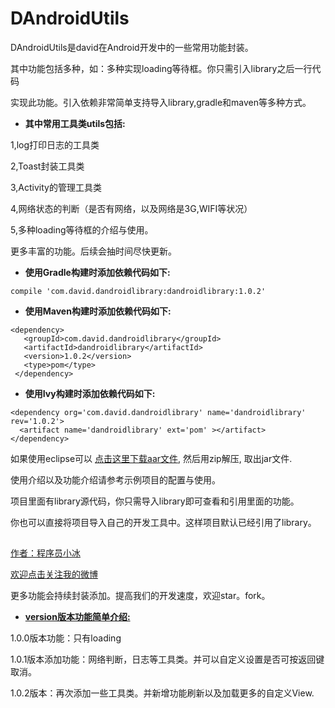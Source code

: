 # DAndroidUtils

DAndroidUtils是david在Android开发中的一些常用功能封装。

其中功能包括多种，如：多种实现loading等待框。你只需引入library之后一行代码

实现此功能。引入依赖非常简单支持导入library,gradle和maven等多种方式。

- **其中常用工具类utils包括:**

1,log打印日志的工具类

2,Toast封装工具类

3,Activity的管理工具类

4,网络状态的判断（是否有网络，以及网络是3G,WIFI等状况）

5,多种loading等待框的介绍与使用。

更多丰富的功能。后续会抽时间尽快更新。

- **使用Gradle构建时添加依赖代码如下:**

`compile 'com.david.dandroidlibrary:dandroidlibrary:1.0.2'`

- **使用Maven构建时添加依赖代码如下:**


```
<dependency>
   <groupId>com.david.dandroidlibrary</groupId>
   <artifactId>dandroidlibrary</artifactId>
   <version>1.0.2</version>
   <type>pom</type>
 </dependency>
```

- **使用Ivy构建时添加依赖代码如下:**


```
<dependency org='com.david.dandroidlibrary' name='dandroidlibrary' rev='1.0.2'>
  <artifact name='dandroidlibrary' ext='pom' ></artifact>
</dependency>
```

如果使用eclipse可以 [点击这里下载aar文件](https://dl.bintray.com/davidzheng/dandroidlibrary/com/david/dandroidlibrary/dandroidlibrary/), 然后用zip解压, 取出jar文件.

使用介绍以及功能介绍请参考示例项目的配置与使用。

项目里面有library源代码，你只需导入library即可查看和引用里面的功能。

你也可以直接将项目导入自己的开发工具中。这样项目默认已经引用了library。

## ##


[作者：程序员小冰](http://blog.csdn.net/qq_21376985)

[欢迎点击关注我的微博](http://weibo.com/mcxiaobing)

更多功能会持续封装添加。提高我们的开发速度，欢迎star。fork。


- **[version版本功能简单介绍:](https://github.com/QQ986945193/DAndroidUtils/wiki)**

1.0.0版本功能：只有loading

1.0.1版本添加功能：网络判断，日志等工具类。并可以自定义设置是否可按返回键取消。

1.0.2版本：再次添加一些工具类。并新增功能刷新以及加载更多的自定义View.
